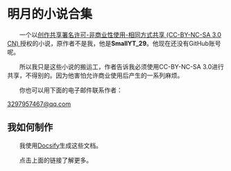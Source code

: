 
# 明月的小说合集

&#x3000;&#x3000;一个以[创作共享署名许可-非商业性使用-相同方式共享 (CC-BY-NC-SA 3.0 CN) ](https://creativecommons.org/licenses/by-nc-sa/3.0/cn/)授权的小说，原作者不是我，他是**SmallYT_29**。他现在还没有GitHub账号呢。

&#x3000;&#x3000;所以我只是这些小说的搬运工，作者告诉我必须使用CC-BY-NC-SA 3.0进行共享，不得别的。因为他害怕允许商业使用后产生的一系列麻烦。

&#x3000;&#x3000;你也可以用下面的电子邮件联系作者：

[3297957467@qq.com](mailto:3297957467@qq.com)

## 我如何制作

&#x3000;&#x3000;我使用[Docsify](https://docsify.js.org/)生成这些文档。 

&#x3000;&#x3000;点击上面的链接了解更多。
